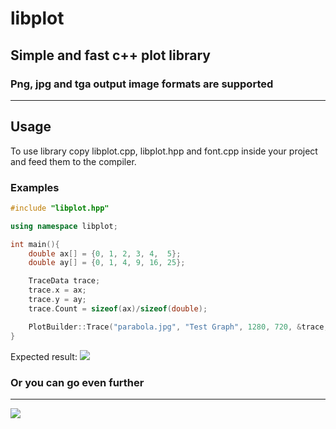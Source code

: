 # libplot
## Simple and fast c++ plot library
### Png, jpg and tga output image formats are supported
***
## Usage

To use library copy libplot.cpp, libplot.hpp and font.cpp inside your project and feed them to the compiler. 

### Examples
```c++
#include "libplot.hpp"

using namespace libplot;

int main(){
    double ax[] = {0, 1, 2, 3, 4,  5};
    double ay[] = {0, 1, 4, 9, 16, 25};

    TraceData trace;
    trace.x = ax;
    trace.y = ay;
    trace.Count = sizeof(ax)/sizeof(double);

    PlotBuilder::Trace("parabola.jpg", "Test Graph", 1280, 720, &trace, 1);
}

```
Expected result:
![](https://github.com/E1Hephaestus/libplot/blob/master/examples/parabola.jpg?raw=true)

### Or you can go even further
***

![](https://github.com/E1Hephaestus/libplot/blob/master/examples/example.png?raw=true)
